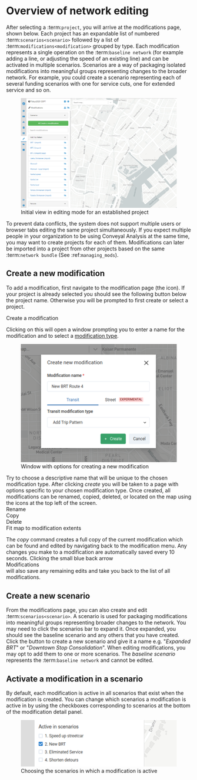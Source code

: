 # Overview of network editing

After selecting a :term:`project`, you will arrive at the modifications page, shown below. Each project has an expandable list of numbered :term:`scenarios<scenario>` followed by a list of :term:`modifications<modification>` grouped by type. Each modification represents a single operation on the :term:`baseline network` (for example adding a line, or adjusting the speed of an existing line) and can be activated in multiple scenarios. Scenarios are a way of packaging isolated modifications into meaningful groups representing changes to the broader network. For example, you could create a scenario representing each of several funding scenarios with one for service cuts, one for extended service and so on.

<figure>
  <img src="../static/img/create-scenario.png" />
  <figcaption>Initial view in editing mode for an established project</figcaption>
</figure>

To prevent data conflicts, the system does not support multiple users or browser tabs editing the same project simultaneously. If you expect multiple people in your organization to be using Conveyal Analysis at the same time, you may want to create projects for each of them. Modifications can later be imported into a project from other projects based on the same :term:`network bundle` (See :ref:`managing_mods`).

## Create a new modification

To add a modification, first navigate to the modification page (the <i class="fa fa-pencil"></i> icon). If your project is already selected you should see the following button below the project name. Otherwise you will be prompted to first create or select a project. 

<span class="btn btn-success"><i class="fa fa-plus"></i> Create a modification</span>

Clicking on this will open a window prompting you to enter a name for the modification and to select a [modification type](modifications.html). 

<figure>
  <img src="../static/img/create-mod-dialog.png" />
  <figcaption>Window with options for creating a new modification</figcaption>
</figure>

Try to choose a descriptive name that will be unique to the chosen modification type. After clicking *create* you will be taken to a page with options specific to your chosen modification type.
Once created, all modifications can be renamed, copied, deleted, or located on the map using the icons at the top left of the screen.
<br><span class="ui-icon"><i class="fa fa-pencil"></i>Rename</span>
<br><span class="ui-icon"><i class="fa fa-copy"></i>Copy</span>
<br><span class="ui-icon"><i class="fa fa-trash"></i>Delete</span>
<br><span class="ui-icon"><i class="fa fa-square"></i>Fit map to modification extents</span>

The _copy_ command creates a full copy of the current modification which can be found and edited by navigating back to the modification menu.
Any changes you make to a modification are automatically saved every 10 seconds. Clicking the small blue back arrow 
<br><span class="ui-icon"><i class="fa fa-chevron-left"></i>Modifications</span><br> 
will also save any remaining edits and take you back to the list of all modifications.

## Create a new scenario

From the modifications page, you can also create and edit :term:`scenarios<scenario>`. A scenario is used for packaging modifications into meaningful groups representing broader changes to the network.
You may need to click the scenarios bar to expand it. Once expanded, you should see the baseline scenario and any others that you have created. Click the button to create a new scenario and give it a name e.g. "_Expanded BRT_" or "_Downtown Stop Consolidation_".
When editing modifications, you may opt to add them to one or more scenarios. The _baseline scenario_ represents the :term:`baseline network` and cannot be edited.

## Activate a modification in a scenario

By default, each modification is active in all scenarios that exist when the modification is created. You can change which scenarios a modification is active in by using the checkboxes corresponding to scenarios at the bottom of the modification detail panel.

<figure>
  <img src="../static/img/scenario-chooser.png" />
  <figcaption>Choosing the scenarios in which a modification is active</figcaption>
</figure>
